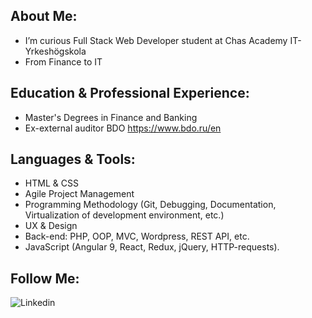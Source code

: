## About Me:
- I’m curious Full Stack Web Developer student at Chas Academy IT-Yrkeshögskola
- From Finance to IT


## Education & Professional Experience:
- Master's Degrees in Finance and Banking
- Ex-external auditor BDO https://www.bdo.ru/en


## Languages & Tools:
- HTML & CSS
- Agile Project Management
- Programming Methodology (Git, Debugging, Documentation, Virtualization of development environment, etc.)
- UX & Design
- Back-end: PHP, OOP, MVC, Wordpress, REST API, etc.
- JavaScript (Angular 9, React, Redux, jQuery, HTTP-requests).


## Follow Me:
![Linkedin](https://img.shields.io/badge/Linkedin-47C5FB?style=for-the-badge&logo=Linkedin)





